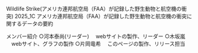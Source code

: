 Wildlife Strike(アメリカ連邦航空局（FAA）が記録した野生動物と航空機の衝突) 
2025_1C
アメリカ連邦航空局（FAA）が記録した野生動物と航空機の衝突に関するデータの要約

メンバー紹介
    ○河本泰尚(リーダー)
    　webサイトの製作、リーダー
    ○木坂嵐
    　webサイト、グラフの製作
    ○片岡竜希
    　このページの製作、リリース担当
